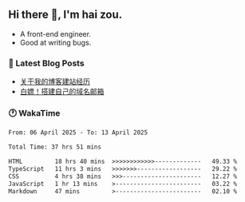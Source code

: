 ## Hi there 👋, I'm hai zou.

- A front-end engineer.
- Good at writing bugs.

### 📖 Latest Blog Posts
<!-- BLOG-POST-LIST:START -->
- [关于我的博客建站经历](https://www.izou.top/2025/01/blog-site-build/)
- [白嫖！搭建自己的域名邮箱](https://www.izou.top/2025/01/domain-mail/)
<!-- BLOG-POST-LIST:END -->

### 🕐 WakaTime
<!--START_SECTION:waka-->

```txt
From: 06 April 2025 - To: 13 April 2025

Total Time: 37 hrs 51 mins

HTML         18 hrs 40 mins  >>>>>>>>>>>>-------------   49.33 %
TypeScript   11 hrs 3 mins   >>>>>>>------------------   29.22 %
CSS          4 hrs 38 mins   >>>----------------------   12.27 %
JavaScript   1 hr 13 mins    >------------------------   03.22 %
Markdown     47 mins         >------------------------   02.10 %
```

<!--END_SECTION:waka-->

